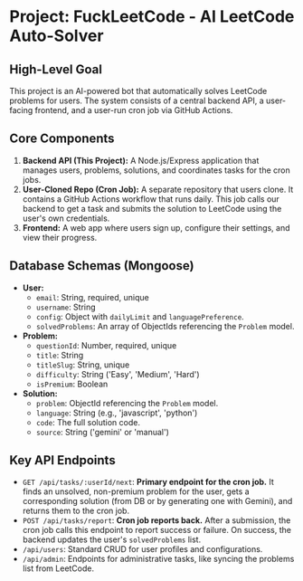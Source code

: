 # Project: FuckLeetCode - AI LeetCode Auto-Solver

## High-Level Goal
This project is an AI-powered bot that automatically solves LeetCode problems for users. The system consists of a central backend API, a user-facing frontend, and a user-run cron job via GitHub Actions.

## Core Components
1.  **Backend API (This Project):** A Node.js/Express application that manages users, problems, solutions, and coordinates tasks for the cron jobs.
2.  **User-Cloned Repo (Cron Job):** A separate repository that users clone. It contains a GitHub Actions workflow that runs daily. This job calls our backend to get a task and submits the solution to LeetCode using the user's own credentials.
3.  **Frontend:** A web app where users sign up, configure their settings, and view their progress.

## Database Schemas (Mongoose)

-   **User:**
    -   `email`: String, required, unique
    -   `username`: String
    -   `config`: Object with `dailyLimit` and `languagePreference`.
    -   `solvedProblems`: An array of ObjectIds referencing the `Problem` model.
-   **Problem:**
    -   `questionId`: Number, required, unique
    -   `title`: String
    -   `titleSlug`: String, unique
    -   `difficulty`: String ('Easy', 'Medium', 'Hard')
    -   `isPremium`: Boolean
-   **Solution:**
    -   `problem`: ObjectId referencing the `Problem` model.
    -   `language`: String (e.g., 'javascript', 'python')
    -   `code`: The full solution code.
    -   `source`: String ('gemini' or 'manual')

## Key API Endpoints

-   `GET /api/tasks/:userId/next`: **Primary endpoint for the cron job.** It finds an unsolved, non-premium problem for the user, gets a corresponding solution (from DB or by generating one with Gemini), and returns them to the cron job.
-   `POST /api/tasks/report`: **Cron job reports back.** After a submission, the cron job calls this endpoint to report success or failure. On success, the backend updates the user's `solvedProblems` list.
-   `/api/users`: Standard CRUD for user profiles and configurations.
-   `/api/admin`: Endpoints for administrative tasks, like syncing the problems list from LeetCode.
